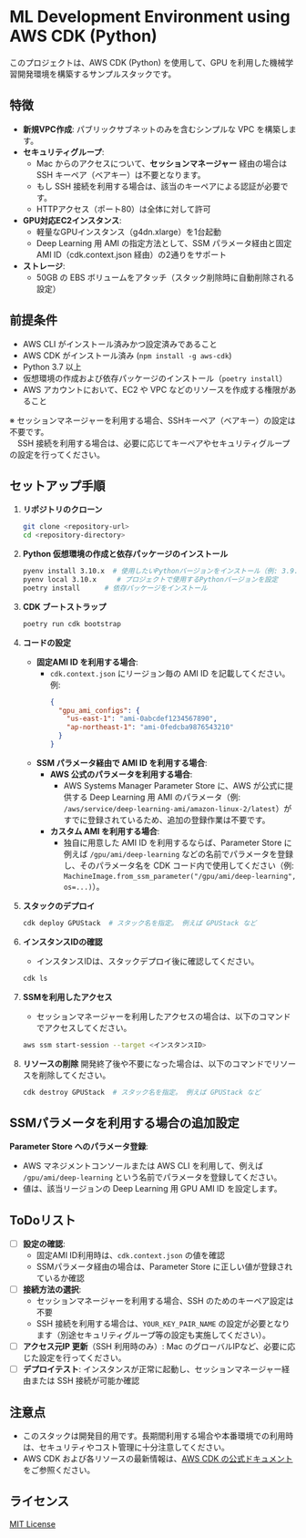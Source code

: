 # ML Development Environment using AWS CDK (Python)

このプロジェクトは、AWS CDK (Python) を使用して、GPU を利用した機械学習開発環境を構築するサンプルスタックです。

## 特徴
- **新規VPC作成**: パブリックサブネットのみを含むシンプルな VPC を構築します。
- **セキュリティグループ**:
  - Mac からのアクセスについて、**セッションマネージャー** 経由の場合は SSH キーペア（ベアキー）は不要となります。
  - もし SSH 接続を利用する場合は、該当のキーペアによる認証が必要です。
  - HTTPアクセス（ポート80）は全体に対して許可
- **GPU対応EC2インスタンス**:
  - 軽量なGPUインスタンス（g4dn.xlarge）を1台起動
  - Deep Learning 用 AMI の指定方法として、SSM パラメータ経由と固定AMI ID（cdk.context.json 経由）の2通りをサポート
- **ストレージ**:
  - 50GB の EBS ボリュームをアタッチ（スタック削除時に自動削除される設定）

## 前提条件
- AWS CLI がインストール済みかつ設定済みであること
- AWS CDK がインストール済み (`npm install -g aws-cdk`)
- Python 3.7 以上
- 仮想環境の作成および依存パッケージのインストール（`poetry install`）
- AWS アカウントにおいて、EC2 や VPC などのリソースを作成する権限があること

※ セッションマネージャーを利用する場合、SSHキーペア（ベアキー）の設定は不要です。  
　SSH 接続を利用する場合は、必要に応じてキーペアやセキュリティグループの設定を行ってください。

## セットアップ手順

1. **リポジトリのクローン**
    ```bash
    git clone <repository-url>
    cd <repository-directory>
    ```

2. **Python 仮想環境の作成と依存パッケージのインストール**
    ```bash
    pyenv install 3.10.x  # 使用したいPythonバージョンをインストール（例: 3.9.7など）
    pyenv local 3.10.x     # プロジェクトで使用するPythonバージョンを設定
    poetry install      # 依存パッケージをインストール
    ```

3. **CDK ブートストラップ**
    ```bash
    poetry run cdk bootstrap
    ```

4. **コードの設定**

    - **固定AMI ID を利用する場合**:
        - `cdk.context.json` にリージョン毎の AMI ID を記載してください。  
          例:
          ```json:cdk.context.json
          {
            "gpu_ami_configs": {
              "us-east-1": "ami-0abcdef1234567890",
              "ap-northeast-1": "ami-0fedcba9876543210"
            }
          }
          ```
    - **SSM パラメータ経由で AMI ID を利用する場合**:
        - **AWS 公式のパラメータを利用する場合**:
            - AWS Systems Manager Parameter Store に、AWS が公式に提供する Deep Learning 用 AMI のパラメータ（例: `/aws/service/deep-learning-ami/amazon-linux-2/latest`）がすでに登録されているため、追加の登録作業は不要です。
        - **カスタム AMI を利用する場合**:
            - 独自に用意した AMI ID を利用するならば、Parameter Store に例えば `/gpu/ami/deep-learning` などの名前でパラメータを登録し、そのパラメータ名を CDK コード内で使用してください（例: `MachineImage.from_ssm_parameter("/gpu/ami/deep-learning", os=...)`）。

5. **スタックのデプロイ**
    ```bash
    cdk deploy GPUStack  # スタック名を指定。 例えば GPUStack など
    ```
6. **インスタンスIDの確認**
    - インスタンスIDは、スタックデプロイ後に確認してください。
    ```bash
    cdk ls
    ```

7. **SSMを利用したアクセス**
    - セッションマネージャーを利用したアクセスの場合は、以下のコマンドでアクセスしてください。
    ```bash
    aws ssm start-session --target <インスタンスID>
    ```

8. **リソースの削除**
    開発終了後や不要になった場合は、以下のコマンドでリソースを削除してください。
    ```bash
    cdk destroy GPUStack  # スタック名を指定。 例えば GPUStack など
    ```

## SSMパラメータを利用する場合の追加設定

**Parameter Store へのパラメータ登録**:
   - AWS マネジメントコンソールまたは AWS CLI を利用して、例えば `/gpu/ami/deep-learning` という名前でパラメータを登録してください。
   - 値は、該当リージョンの Deep Learning 用 GPU AMI ID を設定します。

## ToDoリスト
- [ ] **設定の確認**:
  - 固定AMI ID利用時は、`cdk.context.json` の値を確認
  - SSMパラメータ経由の場合は、Parameter Store に正しい値が登録されているか確認
- [ ] **接続方法の選択**:
  - セッションマネージャーを利用する場合、SSH のためのキーペア設定は不要
  - SSH 接続を利用する場合は、`YOUR_KEY_PAIR_NAME` の設定が必要となります（別途セキュリティグループ等の設定も実施してください）。
- [ ] **アクセス元IP 更新**（SSH 利用時のみ）: Mac のグローバルIPなど、必要に応じた設定を行ってください。
- [ ] **デプロイテスト**: インスタンスが正常に起動し、セッションマネージャー経由または SSH 接続が可能か確認

## 注意点
- このスタックは開発目的用です。長期間利用する場合や本番環境での利用時は、セキュリティやコスト管理に十分注意してください。
- AWS CDK および各リソースの最新情報は、[AWS CDK の公式ドキュメント](https://docs.aws.amazon.com/cdk/latest/guide/home.html) をご参照ください。

## ライセンス
[MIT License](LICENSE)
